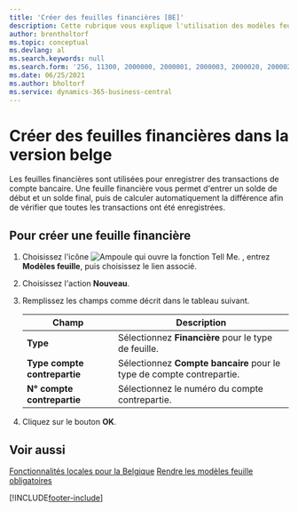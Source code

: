 ```yaml
---
title: 'Créer des feuilles financières [BE]'
description: Cette rubrique vous explique l'utilisation des modèles feuille pour créer des feuilles financières dans la version belge de Business Central.
author: brentholtorf
ms.topic: conceptual
ms.devlang: al
ms.search.keywords: null
ms.search.form: '256, 11300, 2000000, 2000001, 2000003, 2000020, 2000021, 2000022'
ms.date: 06/25/2021
ms.author: bholtorf
ms.service: dynamics-365-business-central
---
```

# Créer des feuilles financières dans la version belge

Les feuilles financières sont utilisées pour enregistrer des transactions de compte bancaire. Une feuille financière vous permet d'entrer un solde de début et un solde final, puis de calculer automatiquement la différence afin de vérifier que toutes les transactions ont été enregistrées.  

## Pour créer une feuille financière  

1. Choisissez l'icône ![Ampoule qui ouvre la fonction Tell Me.](../../media/ui-search/search_small.png "Dites-moi ce que vous voulez faire") , entrez **Modèles feuille**, puis choisissez le lien associé.  
2. Choisissez l'action **Nouveau**.  
3. Remplissez les champs comme décrit dans le tableau suivant.  

    |Champ|Description|  
    |---------------------------------|---------------------------------------|  
    |**Type**|Sélectionnez **Financière** pour le type de feuille.|  
    |**Type compte contrepartie**|Sélectionnez **Compte bancaire** pour le type de compte contrepartie.|  
    |**N° compte contrepartie**|Sélectionnez le numéro du compte contrepartie.|  

4. Cliquez sur le bouton **OK**.  

## Voir aussi

[Fonctionnalités locales pour la Belgique](belgium-local-functionality.md)
[Rendre les modèles feuille obligatoires](specify-journal-template-mandatory.md)  

[!INCLUDE[footer-include](../../includes/footer-banner.md)]
